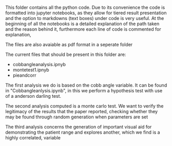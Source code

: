This folder contains all the python code. Due to its convenience the code is formatted into jupyter notebooks, as they allow for tiered result presentation and the option to markdowns (text boxes) under code is very useful.
At the beginning of all the notebooks is a detailed explanation of the path taken and the reason behind it, furthermore each line of code is commented for explanation,

The files are also avaiable as pdf format in a seperate folder

The current files that should be present in this folder are:
- cobbangleanalysis.ipnyb
- montetest1.ipnyb
- pieandcorr

The first analysis we do is based on the cobb angle variable. It can be found in "Cobbangleanlysis.ipynb", in this we perform a hypothesis test with use of a anderson darling test.

The second analysis computed is a monte carlo test. We want to verify the legitimacy of the results that the paper reported, checking whether they may be found through random generation when parameters are set

The third analysis concerns the generation of important visual aid for demonstrating the patient range and explores another, which we find is a highly correlated, variable
